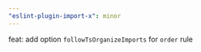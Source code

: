 ```yaml
---
"eslint-plugin-import-x": minor
---
```


feat: add option `followTsOrganizeImports` for `order` rule
